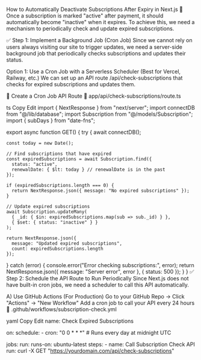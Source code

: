 
How to Automatically Deactivate Subscriptions After Expiry in Next.js 🚀
Once a subscription is marked "active" after payment, it should automatically become "inactive" when it expires. To achieve this, we need a mechanism to periodically check and update expired subscriptions.

✅ Step 1: Implement a Background Job (Cron Job)
Since we cannot rely on users always visiting our site to trigger updates, we need a server-side background job that periodically checks subscriptions and updates their status.

Option 1: Use a Cron Job with a Serverless Scheduler (Best for Vercel, Railway, etc.)
We can set up an API route /api/check-subscriptions that checks for expired subscriptions and updates them.

📂 Create a Cron Job API Route
📌 app/api/check-subscriptions/route.ts

ts
Copy
Edit
import { NextResponse } from "next/server";
import connectDB from "@/lib/database";
import Subscription from "@/models/Subscription";
import { subDays } from "date-fns";

export async function GET() {
  try {
    await connectDB();

    const today = new Date();

    // Find subscriptions that have expired
    const expiredSubscriptions = await Subscription.find({
      status: "active",
      renewalDate: { $lt: today } // renewalDate is in the past
    });

    if (expiredSubscriptions.length === 0) {
      return NextResponse.json({ message: "No expired subscriptions" });
    }

    // Update expired subscriptions
    await Subscription.updateMany(
      { _id: { $in: expiredSubscriptions.map(sub => sub._id) } },
      { $set: { status: "inactive" } }
    );

    return NextResponse.json({
      message: "Updated expired subscriptions",
      count: expiredSubscriptions.length
    });

  } catch (error) {
    console.error("Error checking subscriptions:", error);
    return NextResponse.json({ message: "Server error", error }, { status: 500 });
  }
}
✅ Step 2: Schedule the API Route to Run Periodically
Since Next.js does not have built-in cron jobs, we need a scheduler to call this API automatically.

A) Use GitHub Actions (For Production)
Go to your GitHub Repo → Click "Actions" → "New Workflow"
Add a cron job to call your API every 24 hours
📌 .github/workflows/subscription-check.yml

yaml
Copy
Edit
name: Check Expired Subscriptions

on:
  schedule:
    - cron: "0 0 * * *" # Runs every day at midnight UTC

jobs:
  run:
    runs-on: ubuntu-latest
    steps:
      - name: Call Subscription Check API
        run: curl -X GET "https://yourdomain.com/api/check-subscriptions"